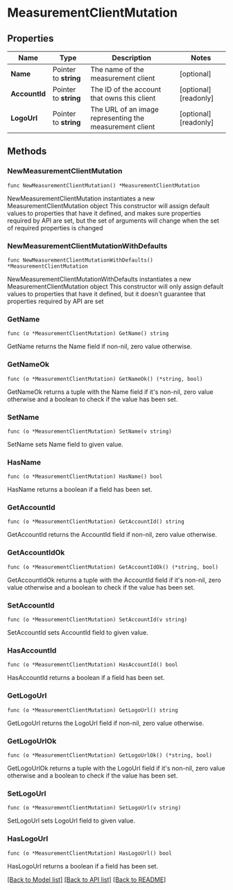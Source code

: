 # MeasurementClientMutation

## Properties

Name | Type | Description | Notes
------------ | ------------- | ------------- | -------------
**Name** | Pointer to **string** | The name of the measurement client | [optional] 
**AccountId** | Pointer to **string** | The ID of the account that owns this client | [optional] [readonly] 
**LogoUrl** | Pointer to **string** | The URL of an image representing the measurement client | [optional] [readonly] 

## Methods

### NewMeasurementClientMutation

`func NewMeasurementClientMutation() *MeasurementClientMutation`

NewMeasurementClientMutation instantiates a new MeasurementClientMutation object
This constructor will assign default values to properties that have it defined,
and makes sure properties required by API are set, but the set of arguments
will change when the set of required properties is changed

### NewMeasurementClientMutationWithDefaults

`func NewMeasurementClientMutationWithDefaults() *MeasurementClientMutation`

NewMeasurementClientMutationWithDefaults instantiates a new MeasurementClientMutation object
This constructor will only assign default values to properties that have it defined,
but it doesn't guarantee that properties required by API are set

### GetName

`func (o *MeasurementClientMutation) GetName() string`

GetName returns the Name field if non-nil, zero value otherwise.

### GetNameOk

`func (o *MeasurementClientMutation) GetNameOk() (*string, bool)`

GetNameOk returns a tuple with the Name field if it's non-nil, zero value otherwise
and a boolean to check if the value has been set.

### SetName

`func (o *MeasurementClientMutation) SetName(v string)`

SetName sets Name field to given value.

### HasName

`func (o *MeasurementClientMutation) HasName() bool`

HasName returns a boolean if a field has been set.

### GetAccountId

`func (o *MeasurementClientMutation) GetAccountId() string`

GetAccountId returns the AccountId field if non-nil, zero value otherwise.

### GetAccountIdOk

`func (o *MeasurementClientMutation) GetAccountIdOk() (*string, bool)`

GetAccountIdOk returns a tuple with the AccountId field if it's non-nil, zero value otherwise
and a boolean to check if the value has been set.

### SetAccountId

`func (o *MeasurementClientMutation) SetAccountId(v string)`

SetAccountId sets AccountId field to given value.

### HasAccountId

`func (o *MeasurementClientMutation) HasAccountId() bool`

HasAccountId returns a boolean if a field has been set.

### GetLogoUrl

`func (o *MeasurementClientMutation) GetLogoUrl() string`

GetLogoUrl returns the LogoUrl field if non-nil, zero value otherwise.

### GetLogoUrlOk

`func (o *MeasurementClientMutation) GetLogoUrlOk() (*string, bool)`

GetLogoUrlOk returns a tuple with the LogoUrl field if it's non-nil, zero value otherwise
and a boolean to check if the value has been set.

### SetLogoUrl

`func (o *MeasurementClientMutation) SetLogoUrl(v string)`

SetLogoUrl sets LogoUrl field to given value.

### HasLogoUrl

`func (o *MeasurementClientMutation) HasLogoUrl() bool`

HasLogoUrl returns a boolean if a field has been set.


[[Back to Model list]](../README.md#documentation-for-models) [[Back to API list]](../README.md#documentation-for-api-endpoints) [[Back to README]](../README.md)


